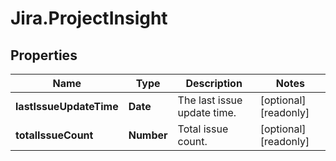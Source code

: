 # Jira.ProjectInsight

## Properties

Name | Type | Description | Notes
------------ | ------------- | ------------- | -------------
**lastIssueUpdateTime** | **Date** | The last issue update time. | [optional] [readonly] 
**totalIssueCount** | **Number** | Total issue count. | [optional] [readonly] 


